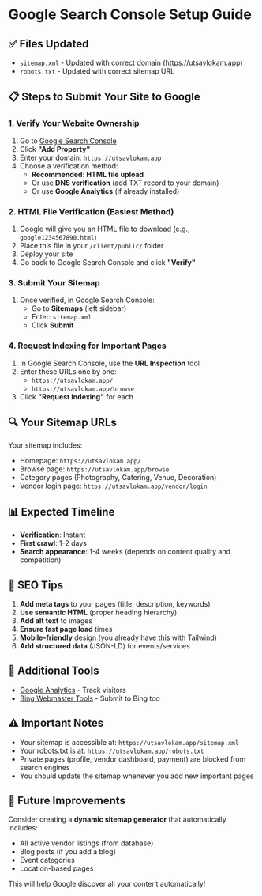 # Google Search Console Setup Guide

## ✅ Files Updated
- `sitemap.xml` - Updated with correct domain (https://utsavlokam.app)
- `robots.txt` - Updated with correct sitemap URL

## 📋 Steps to Submit Your Site to Google

### 1. Verify Your Website Ownership
1. Go to [Google Search Console](https://search.google.com/search-console)
2. Click **"Add Property"**
3. Enter your domain: `https://utsavlokam.app`
4. Choose a verification method:
   - **Recommended: HTML file upload** 
   - Or use **DNS verification** (add TXT record to your domain)
   - Or use **Google Analytics** (if already installed)

### 2. HTML File Verification (Easiest Method)
1. Google will give you an HTML file to download (e.g., `google1234567890.html`)
2. Place this file in your `/client/public/` folder
3. Deploy your site
4. Go back to Google Search Console and click **"Verify"**

### 3. Submit Your Sitemap
1. Once verified, in Google Search Console:
   - Go to **Sitemaps** (left sidebar)
   - Enter: `sitemap.xml`
   - Click **Submit**

### 4. Request Indexing for Important Pages
1. In Google Search Console, use the **URL Inspection** tool
2. Enter these URLs one by one:
   - `https://utsavlokam.app/`
   - `https://utsavlokam.app/browse`
3. Click **"Request Indexing"** for each

## 🔍 Your Sitemap URLs
Your sitemap includes:
- Homepage: `https://utsavlokam.app/`
- Browse page: `https://utsavlokam.app/browse`
- Category pages (Photography, Catering, Venue, Decoration)
- Vendor login page: `https://utsavlokam.app/vendor/login`

## 📊 Expected Timeline
- **Verification**: Instant
- **First crawl**: 1-2 days
- **Search appearance**: 1-4 weeks (depends on content quality and competition)

## 🎯 SEO Tips
1. **Add meta tags** to your pages (title, description, keywords)
2. **Use semantic HTML** (proper heading hierarchy)
3. **Add alt text** to images
4. **Ensure fast page load** times
5. **Mobile-friendly** design (you already have this with Tailwind)
6. **Add structured data** (JSON-LD) for events/services

## 📱 Additional Tools
- [Google Analytics](https://analytics.google.com) - Track visitors
- [Bing Webmaster Tools](https://www.bing.com/webmasters) - Submit to Bing too

## ⚠️ Important Notes
- Your sitemap is accessible at: `https://utsavlokam.app/sitemap.xml`
- Your robots.txt is at: `https://utsavlokam.app/robots.txt`
- Private pages (profile, vendor dashboard, payment) are blocked from search engines
- You should update the sitemap whenever you add new important pages

## 🔄 Future Improvements
Consider creating a **dynamic sitemap generator** that automatically includes:
- All active vendor listings (from database)
- Blog posts (if you add a blog)
- Event categories
- Location-based pages

This will help Google discover all your content automatically!
